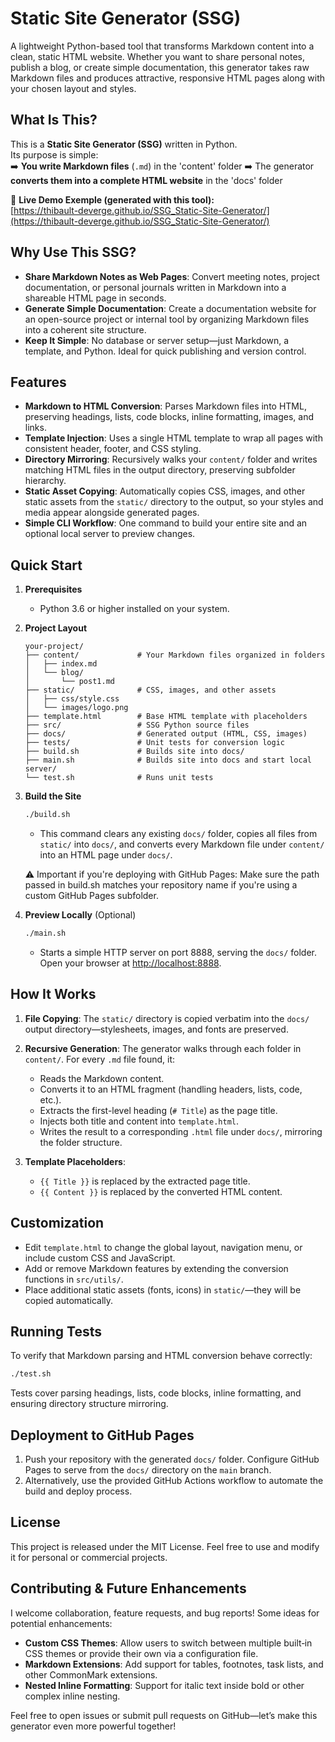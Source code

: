 # Static Site Generator (SSG)

A lightweight Python-based tool that transforms Markdown content into a clean, static HTML website. Whether you want to share personal notes, publish a blog, or create simple documentation, this generator takes raw Markdown files and produces attractive, responsive HTML pages along with your chosen layout and styles.

## What Is This?

This is a **Static Site Generator (SSG)** written in Python.  
Its purpose is simple:  
➡️ **You write Markdown files** (`.md`) in the 'content' folder
➡️ The generator **converts them into a complete HTML website** in the 'docs' folder

🔗 **Live Demo Exemple (generated with this tool):**  
[https://thibault-deverge.github.io/SSG_Static-Site-Generator/](https://thibault-deverge.github.io/SSG_Static-Site-Generator/)

## Why Use This SSG?

- **Share Markdown Notes as Web Pages**: Convert meeting notes, project documentation, or personal journals written in Markdown into a shareable HTML page in seconds.
- **Generate Simple Documentation**: Create a documentation website for an open-source project or internal tool by organizing Markdown files into a coherent site structure.
- **Keep It Simple**: No database or server setup—just Markdown, a template, and Python. Ideal for quick publishing and version control.

## Features

- **Markdown to HTML Conversion**: Parses Markdown files into HTML, preserving headings, lists, code blocks, inline formatting, images, and links.
- **Template Injection**: Uses a single HTML template to wrap all pages with consistent header, footer, and CSS styling.
- **Directory Mirroring**: Recursively walks your `content/` folder and writes matching HTML files in the output directory, preserving subfolder hierarchy.
- **Static Asset Copying**: Automatically copies CSS, images, and other static assets from the `static/` directory to the output, so your styles and media appear alongside generated pages.
- **Simple CLI Workflow**: One command to build your entire site and an optional local server to preview changes.

## Quick Start

1. **Prerequisites**

   - Python 3.6 or higher installed on your system.

2. **Project Layout**

   ```
   your-project/
   ├── content/             # Your Markdown files organized in folders
   │   ├── index.md
   │   └── blog/
   │       └── post1.md
   ├── static/              # CSS, images, and other assets
   │   ├── css/style.css
   │   └── images/logo.png
   ├── template.html        # Base HTML template with placeholders
   ├── src/                 # SSG Python source files
   ├── docs/                # Generated output (HTML, CSS, images)
   ├── tests/               # Unit tests for conversion logic
   ├── build.sh             # Builds site into docs/
   ├── main.sh              # Builds site into docs and start local server/
   └── test.sh              # Runs unit tests
   ```

3. **Build the Site**

   ```bash
   ./build.sh
   ```

   - This command clears any existing `docs/` folder, copies all files from `static/` into `docs/`, and converts every Markdown file under `content/` into an HTML page under `docs/`.

   ⚠️ Important if you're deploying with GitHub Pages:
   Make sure the path passed in build.sh matches your repository name if you're using a custom GitHub Pages subfolder.

4. **Preview Locally** (Optional)

   ```bash
   ./main.sh
   ```

   - Starts a simple HTTP server on port 8888, serving the `docs/` folder. Open your browser at [http://localhost:8888](http://localhost:8888).

## How It Works

1. **File Copying**: The `static/` directory is copied verbatim into the `docs/` output directory—stylesheets, images, and fonts are preserved.

2. **Recursive Generation**: The generator walks through each folder in `content/`. For every `.md` file found, it:

   - Reads the Markdown content.
   - Converts it to an HTML fragment (handling headers, lists, code, etc.).
   - Extracts the first-level heading (`# Title`) as the page title.
   - Injects both title and content into `template.html`.
   - Writes the result to a corresponding `.html` file under `docs/`, mirroring the folder structure.

3. **Template Placeholders**:

   - `{{ Title }}` is replaced by the extracted page title.
   - `{{ Content }}` is replaced by the converted HTML content.

## Customization

- Edit `template.html` to change the global layout, navigation menu, or include custom CSS and JavaScript.
- Add or remove Markdown features by extending the conversion functions in `src/utils/`.
- Place additional static assets (fonts, icons) in `static/`—they will be copied automatically.

## Running Tests

To verify that Markdown parsing and HTML conversion behave correctly:

```bash
./test.sh
```

Tests cover parsing headings, lists, code blocks, inline formatting, and ensuring directory structure mirroring.

## Deployment to GitHub Pages

1. Push your repository with the generated `docs/` folder. Configure GitHub Pages to serve from the `docs/` directory on the `main` branch.
2. Alternatively, use the provided GitHub Actions workflow to automate the build and deploy process.

## License

This project is released under the MIT License. Feel free to use and modify it for personal or commercial projects.

## Contributing & Future Enhancements

I welcome collaboration, feature requests, and bug reports! Some ideas for potential enhancements:

- **Custom CSS Themes**: Allow users to switch between multiple built‐in CSS themes or provide their own via a configuration file.
- **Markdown Extensions**: Add support for tables, footnotes, task lists, and other CommonMark extensions.
- **Nested Inline Formatting**: Support for italic text inside bold or other complex inline nesting.

Feel free to open issues or submit pull requests on GitHub—let’s make this generator even more powerful together!
